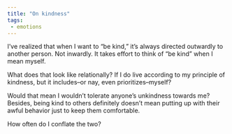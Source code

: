 ```yaml
---
title: "On kindness"
tags: 
 - emotions
---
```


I’ve realized that when I want to “be kind,” it’s always directed outwardly to another person. Not inwardly. It takes effort to think of “be kind” when I mean myself.

What does that look like relationally? If I do live according to my principle of kindness, but it includes–or nay, even prioritizes–myself?

Would that mean I wouldn’t tolerate anyone’s unkindness towards me? Besides, being kind to others definitely doesn’t mean putting up with their awful behavior just to keep them comfortable.

How often do I conflate the two?